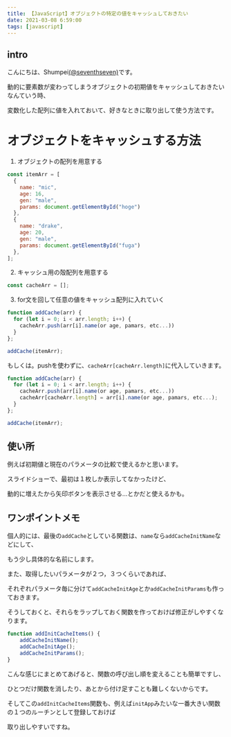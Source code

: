 ```yaml
---
title: 【JavaScript】オブジェクトの特定の値をキャッシュしておきたい
date: 2021-03-08 6:59:00
tags: [javascript]
---
```


## intro

こんにちは、Shumpei[(@seventhseven)](https://twitter.com/seventhseven)です。

動的に要素数が変わってしまうオブジェクトの初期値をキャッシュしておきたいなんていう時、

変数化した配列に値を入れておいて、好きなときに取り出して使う方法です。


# オブジェクトをキャッシュする方法

1. オブジェクトの配列を用意する

```js
const itemArr = [
  {
    name: "mic",
    age: 16,
    gen: "male",
    params: document.getElementById("hoge")
  },
  {
    name: "drake",
    age: 20,
    gen: "male",
    params: document.getElementById("fuga")
  },
];
```

2. キャッシュ用の殻配列を用意する

```js
const cacheArr = [];
```

3. for文を回して任意の値をキャッシュ配列に入れていく

```js
function addCache(arr) {
  for (let i = 0; i < arr.length; i++) {
    cacheArr.push(arr[i].name(or age, pamars, etc...))
  }
};

addCache(itemArr);
```

もしくは。pushを使わずに、`cacheArr[cacheArr.length]`に代入していきます。

```js
function addCache(arr) {
  for (let i = 0; i < arr.length; i++) {
    cacheArr.push(arr[i].name(or age, pamars, etc...))
    cacheArr[cacheArr.length] = arr[i].name(or age, pamars, etc...);
  }
};

addCache(itemArr);
```



## 使い所

例えば初期値と現在のパラメータの比較で使えるかと思います。

スライドショーで、最初は１枚しか表示してなかったけど、

動的に増えたから矢印ボタンを表示させる…とかだと使えるかも。

## ワンポイントメモ

個人的には、最後の`addCache`としている関数は、`name`なら`addCacheInitName`などにして、

もう少し具体的な名前にします。

また、取得したいパラメータが２つ，３つくらいであれば、

それぞれパラメータ毎に分けて`addCacheInitAge`とか`addCacheInitParams`も作っておきます。

そうしておくと、それらをラップしておく関数を作っておけば修正がしやすくなります。

```js
function addInitCacheItems() {
    addCacheInitName();
    addCacheInitAge();
    addCacheInitParams();
}
```

こんな感じにまとめてあげると、関数の呼び出し順を変えることも簡単ですし、

ひとつだけ関数を消したり、あとから付け足すことも難しくないからです。

そしてこの`addInitCacheItems`関数も、例えば`initApp`みたいな一番大きい関数の１つのルーチンとして登録しておけば

取り出しやすいですね。